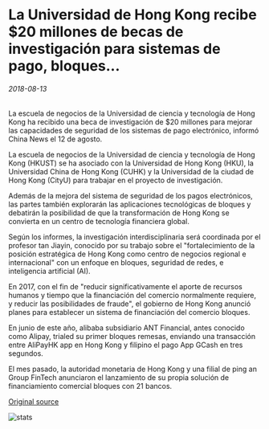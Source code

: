 # La Universidad de Hong Kong recibe $20 millones de becas de investigación para sistemas de pago, bloques...

###### 2018-08-13

La escuela de negocios de la Universidad de ciencia y tecnología de Hong Kong ha recibido una beca de investigación de $20 millones para mejorar las capacidades de seguridad de los sistemas de pago electrónico, informó China News el 12 de agosto.

La escuela de negocios de la Universidad de ciencia y tecnología de Hong Kong (HKUST) se ha asociado con la Universidad de Hong Kong (HKU), la Universidad China de Hong Kong (CUHK) y la Universidad de la ciudad de Hong Kong (CityU) para trabajar en el proyecto de investigación.

Además de la mejora del sistema de seguridad de los pagos electrónicos, las partes también explorarán las aplicaciones tecnológicas de bloques y debatirán la posibilidad de que la transformación de Hong Kong se convierta en un centro de tecnología financiera global.

Según los informes, la investigación interdisciplinaria será coordinada por el profesor tan Jiayin, conocido por su trabajo sobre el "fortalecimiento de la posición estratégica de Hong Kong como centro de negocios regional e internacional" con un enfoque en bloques, seguridad de redes, e inteligencia artificial (AI).

En 2017, con el fin de "reducir significativamente el aporte de recursos humanos y tiempo que la financiación del comercio normalmente requiere, y reducir las posibilidades de fraude", el gobierno de Hong Kong anunció planes para establecer un sistema de financiación del comercio bloques.

En junio de este año, alibaba subsidiario ANT Financial, antes conocido como Alipay, trialed su primer bloques remesas, enviando una transacción entre AliPayHK app en Hong Kong y filipino el pago App GCash en tres segundos.

El mes pasado, la autoridad monetaria de Hong Kong y una filial de ping an Group FinTech anunciaron el lanzamiento de su propia solución de financiamiento comercial bloques con 21 bancos.

[Original source](https://cointelegraph.com/news/hong-kong-university-receives-20-mln-research-grant-for-payment-systems-blockchain)

![stats](https://c.statcounter.com/11760860/0/a89fa40b/1/ "stats")